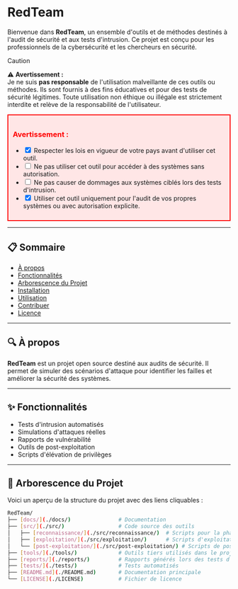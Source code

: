 # RedTeam

Bienvenue dans **RedTeam**, un ensemble d'outils et de méthodes destinés à l'audit de sécurité et aux tests d'intrusion. Ce projet est conçu pour les professionnels de la cybersécurité et les chercheurs en sécurité.

> [!CAUTION]  
> ⚠️ **Avertissement :**  
> Je ne suis **pas responsable** de l'utilisation malveillante de ces outils ou méthodes. Ils sont fournis à des fins éducatives et pour des tests de sécurité légitimes. Toute utilisation non éthique ou illégale est strictement interdite et relève de la responsabilité de l'utilisateur.

<div style="border: 2px solid red; padding: 10px; margin: 10px 0; background-color: #ffe6e6;">
  <h3 style="color: red;">Avertissement :</h3>
  <ul>
    <li><input type="checkbox" checked> Respecter les lois en vigueur de votre pays avant d'utiliser cet outil.</li>
    <li><input type="checkbox"> Ne pas utiliser cet outil pour accéder à des systèmes sans autorisation.</li>
    <li><input type="checkbox"> Ne pas causer de dommages aux systèmes ciblés lors des tests d'intrusion.</li>
    <li><input type="checkbox" checked> Utiliser cet outil uniquement pour l'audit de vos propres systèmes ou avec autorisation explicite.</li>
  </ul>
</div>

---

## 📋 Sommaire

- [À propos](#-à-propos)
- [Fonctionnalités](#-fonctionnalités)
- [Arborescence du Projet](#-arborescence-du-projet)
- [Installation](#-installation)
- [Utilisation](#-utilisation)
- [Contribuer](#-contribuer)
- [Licence](#-licence)

---

## 🔍 À propos

**RedTeam** est un projet open source destiné aux audits de sécurité. Il permet de simuler des scénarios d'attaque pour identifier les failles et améliorer la sécurité des systèmes.

---

## ✨ Fonctionnalités

- Tests d'intrusion automatisés
- Simulations d'attaques réelles
- Rapports de vulnérabilité
- Outils de post-exploitation
- Scripts d'élévation de privilèges

---

## 📁 Arborescence du Projet

Voici un aperçu de la structure du projet avec des liens cliquables :

```bash
RedTeam/
├── [docs/](./docs/)               # Documentation
├── [src/](./src/)                 # Code source des outils
│   ├── [reconnaissance/](./src/reconnaissance/)  # Scripts pour la phase de reconnaissance
│   ├── [exploitation/](./src/exploitation/)      # Scripts d'exploitation des vulnérabilités
│   └── [post-exploitation/](./src/post-exploitation/) # Scripts de post-exploitation
├── [tools/](./tools/)             # Outils tiers utilisés dans le projet
├── [reports/](./reports/)         # Rapports générés lors des tests d'intrusion
├── [tests/](./tests/)             # Tests automatisés
├── [README.md](./README.md)       # Documentation principale
└── [LICENSE](./LICENSE)           # Fichier de licence

